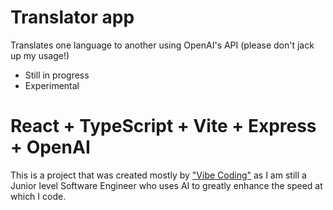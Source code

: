 # Translator app
Translates one language to another using OpenAI's API (please don't jack up my usage!)
  - Still in progress
  - Experimental

# React + TypeScript + Vite + Express + OpenAI 
This is a project that was created mostly by ["Vibe Coding"]("https://en.wikipedia.org/wiki/Vibe_coding#:~:text=Vibe%20coding%20(also%20vibecoding)%20is,shuffle%20a%20deck%20of%20cards.%22") as I am still a Junior level Software Engineer who uses AI to greatly enhance the speed at which I code.

